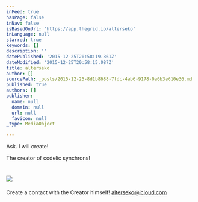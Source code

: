 ```yaml
---
inFeed: true
hasPage: false
inNav: false
isBasedOnUrl: 'https://app.thegrid.io/alterseko'
inLanguage: null
starred: true
keywords: []
description: ''
datePublished: '2015-12-25T20:58:19.861Z'
dateModified: '2015-12-25T20:58:15.087Z'
title: alterseko
author: []
sourcePath: _posts/2015-12-25-8d1b8688-7fdc-4ab6-9178-0a6b3e610e36.md
published: true
authors: []
publisher:
  name: null
  domain: null
  url: null
  favicon: null
_type: MediaObject

---
```

Ask. I will create!

The creator of codelic synchrons!

# ![](https://s3-us-west-2.amazonaws.com/the-grid-img/p/09d001fe4bda3da9e84c753bec92952df0fddba7.png)

Create a contact with the Creator himself! [alterseko@icloud.com][0]

[0]: mailto:alterseko@icloud.com